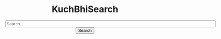 <!DOCTYPE html>
<html>
   <head>
      <meta charset="UTF-8">
      <title>Search Engine</title>
      <link rel="stylesheet" href="C:\JavaScript_Progs\css\styles.css">
   </head>
   <body>
      <br>
      <br>
      <br>
      <form action="https://www.google.com/search?">
         <center>
            <h1>KuchBhiSearch</h1>
            <input type="search" name="q" placeholder="Search..." size="80px" value="">
            <br>
            <button type="submit">Search</button>
            <br>
         </center>
      </form>
   </body>
</html>
